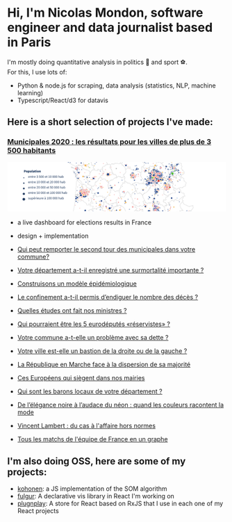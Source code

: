 # Hi, I'm Nicolas Mondon, software engineer and data journalist based in Paris

I'm mostly doing quantitative analysis in politics 👸 and sport ⚽️.  
For this, I use lots of:

+ Python & node.js for scraping, data analysis (statistics, NLP, machine learning)
+ Typescript/React/d3 for datavis


## Here is a short selection of projects I've made:

### [Municipales 2020 : les résultats pour les villes de plus de 3 500 habitants](https://www.lefigaro.fr/fig-data/municipales-2020-live-t2/)
![](./images/1.png)
+ a live dashboard for elections results in France
+ design + implementation

+ [Qui peut remporter le second tour des municipales dans votre commune?](https://www.lefigaro.fr/fig-data/municipales-2020-fusions/)
+ [Votre département a-t-il enregistré une surmortalité importante ?](https://www.lefigaro.fr/fig-data/coronavirus-surmortalite/)
+ [Construisons un modèle épidémiologique](https://www.lefigaro.fr/fig-data/modele-compartimental/)
+ [Le confinement a-t-il permis d’endiguer le nombre des décès ?](https://www.lefigaro.fr/fig-data/bilan-confinement/)
+ [Quelles études ont fait nos ministres ?](https://www.lefigaro.fr/fig-data/etudes-gouvernement/)
+ [Qui pourraient être les 5 eurodéputés «réservistes» ?](https://www.lefigaro.fr/fig-data/eurodeputes-reservistes/)
+ [Votre commune a-t-elle un problème avec sa dette ?](https://www.lefigaro.fr/fig-data/dette-commune/)
+ [Votre ville est-elle un bastion de la droite ou de la gauche ?](https://www.lefigaro.fr/fig-data/bastions/)
+ [La République en Marche face à la dispersion de sa majorité](https://www.lefigaro.fr/fig-data/lrem-dispersion/)
+ [Ces Européens qui siègent dans nos mairies](https://www.lefigaro.fr/fig-data/europeens-elus-en-france/)
+ [Qui sont les barons locaux de votre département ?](https://www.lefigaro.fr/fig-data/longevite-maires/)
+ [De l’élégance noire à l’audace du néon : quand les couleurs racontent la mode](https://www.lefigaro.fr/fig-data/couleur-defiles/)
+ [Vincent Lambert : du cas à l'affaire hors normes](https://www.lefigaro.fr/fig-data/vincent-lambert/)
+ [Tous les matchs de l'équipe de France en un graphe](https://serac.io/matchs-edf/)

## I'm also doing OSS, here are some of my projects: 

+ [kohonen](https://github.com/seracio/kohonen): a JS implementation of the SOM algorithm
+ [fulgur](https://github.com/seracio/fulgur): A declarative vis library in React I'm working on
+ [plugnplay](https://github.com/seracio/plugnplay): A store for React based on RxJS that I use in each one of my React projects
